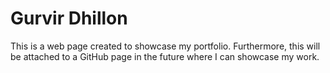 # Gurvir Dhillon

This is a web page created to showcase my portfolio. Furthermore, this will be attached to a GitHub page in the future where I can showcase my work.
